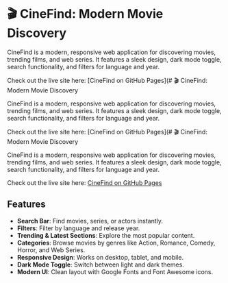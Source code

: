 # 🎬 CineFind: Modern Movie Discovery

CineFind is a modern, responsive web application for discovering movies, trending films, and web series. It features a sleek design, dark mode toggle, search functionality, and filters for language and year.  

Check out the live site here: [CineFind on GitHub Pages](# 🎬 CineFind: Modern Movie Discovery

CineFind is a modern, responsive web application for discovering movies, trending films, and web series. It features a sleek design, dark mode toggle, search functionality, and filters for language and year.  

Check out the live site here: [CineFind on GitHub Pages](# 🎬 CineFind: Modern Movie Discovery

CineFind is a modern, responsive web application for discovering movies, trending films, and web series. It features a sleek design, dark mode toggle, search functionality, and filters for language and year.  

Check out the live site here: [CineFind on GitHub Pages](https://vipulkhatak0.io/cinefind/)



## Features

- **Search Bar**: Find movies, series, or actors instantly.
- **Filters**: Filter by language and release year.
- **Trending & Latest Sections**: Explore the most popular content.
- **Categories**: Browse movies by genres like Action, Romance, Comedy, Horror, and Web Series.
- **Responsive Design**: Works on desktop, tablet, and mobile.
- **Dark Mode Toggle**: Switch between light and dark themes.
- **Modern UI**: Clean layout with Google Fonts and Font Awesome icons.



